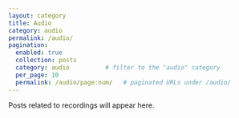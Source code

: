 ```yaml
---
layout: category
title: Audio
category: audio
permalink: /audio/
pagination:
  enabled: true
  collection: posts
  category: audio          # filter to the "audio" category
  per_page: 10
  permalink: /audio/page:num/   # paginated URLs under /audio/
---
```


Posts related to recordings will appear here.
